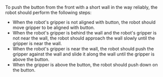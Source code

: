 To push the button from the front with a short wall in the way reliably, the robot should perform the following steps:
- When the robot's gripper is not aligned with button, the robot should move gripper to be aligned with button.
- When the robot's gripper is behind the wall and the robot's gripper is not near the wall, the robot should approach the wall slowly until the gripper is near the wall.
- When the robot's gripper is near the wall, the robot should push the gripper against the wall and slide it along the wall until the gripper is above the button.
- When the gripper is above the button, the robot should push down on the button.